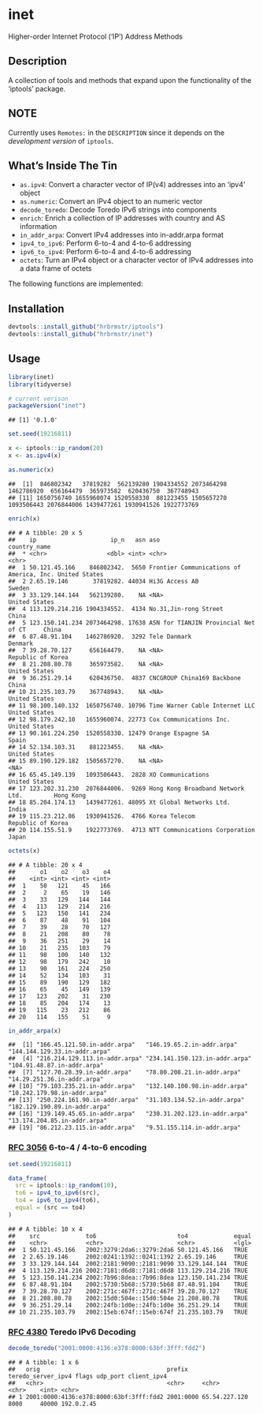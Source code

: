 
# inet

Higher-order Internet Protocol (‘IP’) Address Methods

## Description

A collection of tools and methods that expand upon the functionality of
the ‘iptools’ package.

## NOTE

Currently uses `Remotes:` in the `DESCRIPTION` since it depends on the
*development version* of `iptools`.

## What’s Inside The Tin

  - `as.ipv4`: Convert a character vector of IP(v4) addresses into an
    ‘ipv4’ object
  - `as.numeric`: Convert an IPv4 object to an numeric vector
  - `decode_toredo`: Decode Toredo IPv6 strings into components
  - `enrich`: Enrich a collection of IP addresses with country and AS
    information
  - `in_addr_arpa`: Convert IPv4 addresses into in-addr.arpa format
  - `ipv4_to_ipv6`: Perform 6-to-4 and 4-to-6 addressing
  - `ipv6_to_ipv4`: Perform 6-to-4 and 4-to-6 addressing
  - `octets`: Turn an IPv4 object or a character vector of IPv4
    addresses into a data frame of octets

The following functions are implemented:

## Installation

``` r
devtools::install_github("hrbrmstr/iptools")
devtools::install_github("hrbrmstr/inet")
```

## Usage

``` r
library(inet)
library(tidyverse)

# current verison
packageVersion("inet")
```

    ## [1] '0.1.0'

``` r
set.seed(19216811)

x <- iptools::ip_random(20)
x <- as.ipv4(x)

as.numeric(x)
```

    ##  [1]  846802342   37819282  562139280 1904334552 2073464298 1462786920  656164479  365973582  620436750  367748943
    ## [11] 1650756740 1655960074 1520558330  881223455 1505657270 1093506443 2076844006 1439477261 1930941526 1922773769

``` r
enrich(x)
```

    ## # A tibble: 20 x 5
    ##    ip                     ip_n   asn aso                                      country_name     
    ##  * <chr>                 <dbl> <int> <chr>                                    <chr>            
    ##  1 50.121.45.166    846802342.  5650 Frontier Communications of America, Inc. United States    
    ##  2 2.65.19.146       37819282. 44034 Hi3G Access AB                           Sweden           
    ##  3 33.129.144.144   562139280.    NA <NA>                                     United States    
    ##  4 113.129.214.216 1904334552.  4134 No.31,Jin-rong Street                    China            
    ##  5 123.150.141.234 2073464298. 17638 ASN for TIANJIN Provincial Net of CT     China            
    ##  6 87.48.91.104    1462786920.  3292 Tele Danmark                             Denmark          
    ##  7 39.28.70.127     656164479.    NA <NA>                                     Republic of Korea
    ##  8 21.208.80.78     365973582.    NA <NA>                                     United States    
    ##  9 36.251.29.14     620436750.  4837 CNCGROUP China169 Backbone               China            
    ## 10 21.235.103.79    367748943.    NA <NA>                                     United States    
    ## 11 98.100.140.132  1650756740. 10796 Time Warner Cable Internet LLC           United States    
    ## 12 98.179.242.10   1655960074. 22773 Cox Communications Inc.                  United States    
    ## 13 90.161.224.250  1520558330. 12479 Orange Espagne SA                        Spain            
    ## 14 52.134.103.31    881223455.    NA <NA>                                     United States    
    ## 15 89.190.129.182  1505657270.    NA <NA>                                     <NA>             
    ## 16 65.45.149.139   1093506443.  2828 XO Communications                        United States    
    ## 17 123.202.31.230  2076844006.  9269 Hong Kong Broadband Network Ltd.         Hong Kong        
    ## 18 85.204.174.13   1439477261. 48095 Xt Global Networks Ltd.                  India            
    ## 19 115.23.212.86   1930941526.  4766 Korea Telecom                            Republic of Korea
    ## 20 114.155.51.9    1922773769.  4713 NTT Communications Corporation           Japan

``` r
octets(x)
```

    ## # A tibble: 20 x 4
    ##       o1    o2    o3    o4
    ##    <int> <int> <int> <int>
    ##  1    50   121    45   166
    ##  2     2    65    19   146
    ##  3    33   129   144   144
    ##  4   113   129   214   216
    ##  5   123   150   141   234
    ##  6    87    48    91   104
    ##  7    39    28    70   127
    ##  8    21   208    80    78
    ##  9    36   251    29    14
    ## 10    21   235   103    79
    ## 11    98   100   140   132
    ## 12    98   179   242    10
    ## 13    90   161   224   250
    ## 14    52   134   103    31
    ## 15    89   190   129   182
    ## 16    65    45   149   139
    ## 17   123   202    31   230
    ## 18    85   204   174    13
    ## 19   115    23   212    86
    ## 20   114   155    51     9

``` r
in_addr_arpa(x)
```

    ##  [1] "166.45.121.50.in-addr.arpa"   "146.19.65.2.in-addr.arpa"     "144.144.129.33.in-addr.arpa" 
    ##  [4] "216.214.129.113.in-addr.arpa" "234.141.150.123.in-addr.arpa" "104.91.48.87.in-addr.arpa"   
    ##  [7] "127.70.28.39.in-addr.arpa"    "78.80.208.21.in-addr.arpa"    "14.29.251.36.in-addr.arpa"   
    ## [10] "79.103.235.21.in-addr.arpa"   "132.140.100.98.in-addr.arpa"  "10.242.179.98.in-addr.arpa"  
    ## [13] "250.224.161.90.in-addr.arpa"  "31.103.134.52.in-addr.arpa"   "182.129.190.89.in-addr.arpa" 
    ## [16] "139.149.45.65.in-addr.arpa"   "230.31.202.123.in-addr.arpa"  "13.174.204.85.in-addr.arpa"  
    ## [19] "86.212.23.115.in-addr.arpa"   "9.51.155.114.in-addr.arpa"

### [RFC 3056](https://tools.ietf.org/html/rfc3056%3E) 6-to-4 / 4-to-6 encoding

``` r
set.seed(19216811)

data_frame(
  src = iptools::ip_random(10),
  to6 = ipv4_to_ipv6(src),
  to4 = ipv6_to_ipv4(to6),
  equal = (src == to4)
)
```

    ## # A tibble: 10 x 4
    ##    src             to6                       to4             equal
    ##    <chr>           <chr>                     <chr>           <lgl>
    ##  1 50.121.45.166   2002:3279:2da6::3279:2da6 50.121.45.166   TRUE 
    ##  2 2.65.19.146     2002:0241:1392::0241:1392 2.65.19.146     TRUE 
    ##  3 33.129.144.144  2002:2181:9090::2181:9090 33.129.144.144  TRUE 
    ##  4 113.129.214.216 2002:7181:d6d8::7181:d6d8 113.129.214.216 TRUE 
    ##  5 123.150.141.234 2002:7b96:8dea::7b96:8dea 123.150.141.234 TRUE 
    ##  6 87.48.91.104    2002:5730:5b68::5730:5b68 87.48.91.104    TRUE 
    ##  7 39.28.70.127    2002:271c:467f::271c:467f 39.28.70.127    TRUE 
    ##  8 21.208.80.78    2002:15d0:504e::15d0:504e 21.208.80.78    TRUE 
    ##  9 36.251.29.14    2002:24fb:1d0e::24fb:1d0e 36.251.29.14    TRUE 
    ## 10 21.235.103.79   2002:15eb:674f::15eb:674f 21.235.103.79   TRUE

### [RFC 4380](https://tools.ietf.org/html/rfc4380) Teredo IPv6 Decoding

``` r
decode_toredo("2001:0000:4136:e378:8000:63bf:3fff:fdd2")
```

    ## # A tibble: 1 x 6
    ##   orig                                    prefix    teredo_server_ipv4 flags udp_port client_ipv4
    ##   <chr>                                   <chr>     <chr>              <chr>    <int> <chr>      
    ## 1 2001:0000:4136:e378:8000:63bf:3fff:fdd2 2001:0000 65.54.227.120      8000     40000 192.0.2.45
